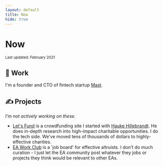 ```yaml
---
layout: default
title: Now
hide: true
---
```


# Now

<small>Last updated: February 2021</small>

## 💼 Work

I'm a founder and CTO of fintech startup <a href="https://usemast.com">Mast</a>.

## ✍️ Projects

<em>
  I'm not actively working on these.
</em>

* [Let's Fund](http://lets-fund.org) is a crowdfunding site I started with [Hauke Hillebrandt](http://uke.pm). He does in-depth research into high-impact charitable opportunities. I do the tech side. We've moved tens of thousands of dollars to highly-effective charities.
* [EA Work Club](http://eawork.club) is a 'job board' for effective altruists. I don't do much curation - I just let the EA community post whatever they jobs or projects they think would be relevant to other EAs.
